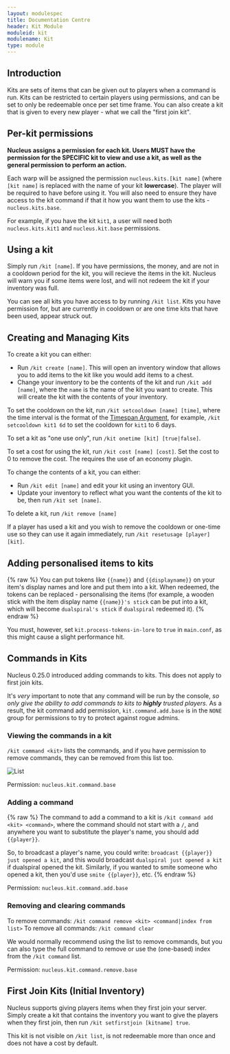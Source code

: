 ```yaml
---
layout: modulespec
title: Documentation Centre
header: Kit Module
moduleid: kit
modulename: Kit
type: module
---
```


## Introduction

Kits are sets of items that can be given out to players when a command is run. Kits can be restricted to certain players
using permissions, and can be set to only be redeemable once per set time frame. You can also create a kit that is given to
every new player - what we call the "first join kit".

## Per-kit permissions

**Nucleus assigns a permission for each kit. Users MUST have the permission for the SPECIFIC kit to view and use a kit,
as well as the general permission to perform an action.** 

Each warp will be assigned the permission `nucleus.kits.[kit name]` (where `[kit name]` is replaced with the name of your kit **lowercase**).
The player will be required to have before using it. You will also need to ensure they have access to the kit command
if that it how you want them to use the kits - `nucleus.kits.base`.

For example, if you have the kit `kit1`, a user will need both `nucleus.kits.kit1` and `nucleus.kit.base` permissions.

## Using a kit

Simply run `/kit [name]`. If you have permissions, the money, and are not in a cooldown period for the kit, you will
recieve the items in the kit. Nucleus will warn you if some items were lost, and will not redeem the kit if your inventory
was full.

You can see all kits you have access to by running `/kit list`. Kits you have permission for, but are currently in cooldown
or are one time kits that have been used, appear struck out.

## Creating and Managing Kits

To create a kit you can either:

* Run `/kit create [name]`. This will open an inventory window that allows you to add items to the kit like you would add items to a chest.
* Change your inventory to be the contents of the kit and run `/kit add [name]`, where the `name` is the name of the kit you want to create. This will create the kit with the
 contents of your inventory.

To set the cooldown on the kit, run `/kit setcooldown [name] [time]`, where the time interval is the format of the [Timespan Argument](../arguments.html#timespan),
for example, `/kit setcooldown kit1 6d` to set the cooldown for `kit1` to 6 days.

To set a kit as "one use only", run `/kit onetime [kit] [true|false]`.

To set a cost for using the kit, run `/kit cost [name] [cost]`. Set the cost to 0 to remove the cost. The requires the use
of an economy plugin.

To change the contents of a kit, you can either:

* Run `/kit edit [name]` and edit your kit using an inventory GUI.
* Update your inventory to reflect what you want the contents of the kit to be, then run `/kit set [name]`.

To delete a kit, run `/kit remove [name]`

If a player has used a kit and you wish to remove the cooldown or one-time use so they can use it again immediately, run
`/kit resetusage [player] [kit]`.

## Adding personalised items to kits

{% raw %}
You can put tokens like `{{name}}` and `{{displayname}}` on your item's display names and lore and put them into a kit. 
When redeemed, the tokens can be replaced - personalising the items (for example, a wooden stick with the item display name 
`{{name}}'s stick` can be put into a kit, which will become `dualspiral's stick` if `dualspiral` redeemed it).
{% endraw %}

You must, however, set `kit.process-tokens-in-lore` to `true` in `main.conf`, as this might cause a slight performance hit.

## Commands in Kits

Nucleus 0.25.0 introduced adding commands to kits. This does not apply to first join kits.

It's _very_ important to note that any command will be run by the console, _so only give the ability to add commands to kits to **highly** trusted players._ As a result, the kit command add permission, `kit.command.add.base` is in the `NONE` group for permissions to try to protect against rogue admins.

### Viewing the commands in a kit

`/kit command <kit>` lists the commands, and if you have permission to remove commands, they can be removed from this list too.

![List](https://i.gyazo.com/06d99dd309b4643c86fb934aac3eb348.png)

Permission: `nucleus.kit.command.base`

### Adding a command

{% raw %}
The command to add a command to a kit is `/kit command add <kit> <command>`, where the command should not start with a `/`, and anywhere you want to substitute the player's name, you should add `{{player}}`. 

So, to broadcast a player's name, you could write: `broadcast {{player}} just opened a kit`, and this would broadcast `dualspiral just opened a kit` if dualspiral opened the kit. Similarly, if you wanted to smite someone who opened a kit, then you'd use `smite {{player}}`, etc.
{% endraw %}

Permission: `nucleus.kit.command.add.base`

### Removing and clearing commands

To remove commands: `/kit command remove <kit> <command|index from list>`
To remove all commands: `/kit command clear`

We would normally recommend using the list to remove commands, but you can also type the full command to remove or use the (one-based) index from the `/kit command` list.

Permission: `nucleus.kit.command.remove.base`

## First Join Kits (Initial Inventory)

Nucleus supports giving players items when they first join your server. Simply create a kit that contains the inventory
you want to give the players when they first join, then run `/kit setfirstjoin [kitname] true`.

This kit is not visible on `/kit list`, is not redeemable more than once and does not have a cost by default.

